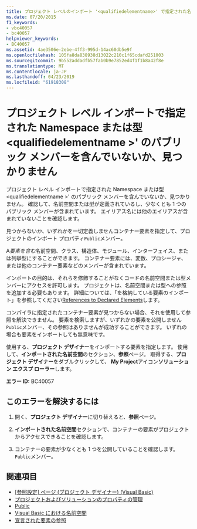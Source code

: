 ```yaml
---
title: プロジェクト レベルのインポート '<qualifiedelementname>' で指定された名前空間または型が、パブリック メンバーを含んでいないか、または見つかりません。
ms.date: 07/20/2015
f1_keywords:
- vbc40057
- bc40057
helpviewer_keywords:
- BC40057
ms.assetid: 4ae3506e-2ebe-4ff3-995d-14ac60db5e9f
ms.openlocfilehash: 105fa8da838938d13022c210c1f65cdafd251003
ms.sourcegitcommit: 9b552addadfb57fab0b9e7852ed4f1f1b8a42f8e
ms.translationtype: MT
ms.contentlocale: ja-JP
ms.lasthandoff: 04/23/2019
ms.locfileid: "61918308"
---
```

# <a name="namespace-or-type-specified-in-the-project-level-imports-qualifiedelementname-doesnt-contain-any-public-member-or-cannot-be-found"></a>プロジェクト レベル インポートで指定された Namespace または型\<qualifiedelementname >' のパブリック メンバーを含んでいないか、見つかりません
プロジェクト レベル インポートで指定された Namespace または型\<qualifiedelementname >' のパブリック メンバーを含んでいないか、見つかりません。 確認して、名前空間または型が定義されているし、少なくとも 1 つのパブリック メンバーが含まれています。 エイリアス名には他のエイリアスが含まれていないことを確認します。  
  
 見つからないか、いずれかを一切定義しませんコンテナー要素を指定して、プロジェクトのインポート プロパティ`Public`メンバー。  
  
 A*要素を含む*名前空間、クラス、構造体、モジュール、インターフェイス、または列挙型にすることができます。 コンテナー要素には、変数、プロシージャ、または他のコンテナー要素などのメンバーが含まれています。  
  
 インポートの目的は、それらを修飾することがなくコードの名前空間または型メンバーにアクセスを許可します。 プロジェクトは、名前空間または型への参照を追加する必要もあります。 詳細については、「を格納している要素のインポート」を参照してください[References to Declared Elements](../../../visual-basic/programming-guide/language-features/declared-elements/references-to-declared-elements.md)します。  
  
 コンパイラに指定されたコンテナー要素が見つからない場合、それを使用して参照を解決できません。 要素を検索しますが、いずれかの要素を公開しません`Public`メンバー、その参照はありませんが成功することができます。 いずれの場合も要素をインポートしても無意味です。  
  
 使用する、**プロジェクト デザイナー**をインポートする要素を指定します。 使用して、**インポートされた名前空間**のセクション、**参照**ページ。 取得する、**プロジェクト デザイナー**をダブルクリックして、 **My Project**アイコン**ソリューション エクスプ ローラー**します。  
  
 **エラー ID:** BC40057  
  
## <a name="to-correct-this-error"></a>このエラーを解決するには  
  
1. 開く、**プロジェクト デザイナー**に切り替えると、**参照**ページ。  
  
2. **インポートされた名前空間**セクションで、コンテナーの要素がプロジェクトからアクセスできることを確認します。  
  
3. コンテナーの要素が少なくとも 1 つを公開していることを確認します。`Public`メンバー。  
  
## <a name="see-also"></a>関連項目

- [[参照設定] ページ (プロジェクト デザイナー) (Visual Basic)](/visualstudio/ide/reference/references-page-project-designer-visual-basic)
- [プロジェクトおよびソリューションのプロパティの管理](/visualstudio/ide/managing-project-and-solution-properties)
- [Public](../../../visual-basic/language-reference/modifiers/public.md)
- [Visual Basic における名前空間](../../../visual-basic/programming-guide/program-structure/namespaces.md)
- [宣言された要素の参照](../../../visual-basic/programming-guide/language-features/declared-elements/references-to-declared-elements.md)
